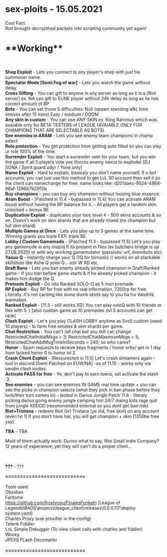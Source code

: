 # sex-ploits - 15.05.2021
Cool Fact: <br>
Riot brought decrypthed packets into scripting community yet again! <br>
<h1>**Working**</h1><br>

**Shop Exploit** - Lets you connect to any player's shop with just his summoner name. <br>
**Spectator Mode [Semi Fog of war]** - Lets you watch the game without delay. <br>
**Cross Gifting** - You can gift to anyone in any server as long as it is a [Riot server] ex. NA can gift to EUNE player without 24h delay as long as he has correct amount of RP<br>
**Bots** - You can set those 5 difficulties: Null (spawn standing afk) Intro (moves after 15 mins) Easy / medium / DOOM<br>
**Any skin in custom** - You can use ANY SKIN ex. King Rammus which was avaiable only for BETA TESTERS of LEAGUE (AVAIABLE ONLY FOR CHAMPIONS THAT ARE SELECTABLE AS BOTS)<br>
**See enemies in ARAM** - Lets you see enemy team champions in champ select <br>
**Role protection** - You get protection from getting auto filled so you can play ur role 100% of the time.<br>
**Surrender Exploit** - You start a surrender vote for your team, but you win the game if all 5 players vote yes (forces enemy nexus to explode) [DJ SONA / Spirit guard udyr / Yone only]<br>
**Name Exploit** - Hard to explain, basicaly you don't name yourself, if u bot accounts, you can just use this method to get LvL 30 account then sell it so the client can namechange for free: name looks like: d201daec-9524-4864-98af-1296b7b2912b<br>
**Buy champions** - you can buy any champion without loosing blue essence. <br>
**Aram Boost** - [Patched in 11.4 - bypassed in 11.4] You can activate ARAM boost without having the RP balance for it. - All players get a random skin unlocked + bonus BE<br>
**Duplication Exploit** - duplicates your loot, level 4 - 900 skins accounts & so on. Doesn't work on skin shards that are already mixed (no champion but full skin shard) <br>
**Multiple Games at Once** - Lets you play up to 3 games at the same time. Winning grants you triple EXP, triple BE. <br>
**Lobby / Custom Gamemode** - [Patched 11.3 - bypassed 11.5] Let's you play any gamemode in any map/q If its present in files (ex butchers bridge is up 27.08.2020) or with any working gamemutator (passives: urf, doombots etc)<br>
**Yasuo Q** -  instantly charge your Q (1Q for tornado) // works on all stackable skillshots like Ashe Q yone Q... azir W XD etc.<br>
**Draft Bans** -  Lets you ban enemy already picked champion in Draft/Ranked game - If you ban before game starts & if he already picked champion - it makes him dodge the Q<br>
**Premade Exploit** - Go into Ranked SOLO-Q as 5 men premade<br>
**RP Exploit** - Buy RP for free with no real information. 7200rp for free. Literally. It's not carding like some dumb idiots say to you ha tru Vandrils wannabes<br>
**Ranked Exploit** - [11.5 - still works XD] You can play soloQ with 10 friends or flex with 5 :) [also custom game as 10 premades (lvl 5 accounts can get rank]<br>
**Clash Exploit** - Let's you play CLASH LOBBY anytime as 5vs5 custom (need 10 players) - to farm free emotes & skin shards per game.<br>
**Chat Restriction** - You can't /all chat but you still can change RestrictedChatInitialMsgs = 3; RestrictedChatMaximumMsgs = 5; RestrictedChatAddMsgTimeInSeconds = 240; so who cares?<br>
**Honor** - Spam requests to receive keys fragments / honor orbs/ get in 1 day from locked honor 0 to honor lvl 2<br>
**Crash Client Exploit** - [Ressurected in 11.5] Let's crash streamers again - tool in discord.[Semi Patched on EUW/NA] -as of 11.10 - works only via sendin clash invites<br>
**Activate PASS for free** - Ye, don't pay to earn toens, ust activate the stash :3 <br>
**See enemies** - you can see enemies IN GAME real time update + you can see the picks in champion selects (what they pick in ban phase before they lock/their turn comes in) - tested in Darius Jungle Patch 11.8 - literaly picking darius going enemy jungle camping him 24/7 maing kids rage quit from jungle XDDDD (recommended external so you dont get ban risk)<br>
**Riot+Tristana** - redeem Riot Girl Tristana (ye old, free skin) on any account (even lvl 1) if you don't have her, you will get champion + skin (1350be free yay)


**TBA** - TBA<br>

Most of them actually work. Dunno what to say, Rito Small Indie Company?<br>
12 years of experience; yet they still can't do a proper client...<br>

<br><br>
**???** - ???

**===========================**<br><br>
Tools used:<br>
Obsidian <br>
Fantome <br>
https://github.com/frostycpu/FinalesFunkeln [League of Legends\RADS\projects\league_client\releases\0.0.0.117\deploy
system.yaml]<br>
Charles Proxy (use proxifier in the config)<br> 
Telerik Fiddler <br>
LoL Simple Debugger (To view client calls with charles and fiddler) <br>
Wooxy <br>
JPEXS FLash Decompiler <br><br>
**===========================**<br><br>
